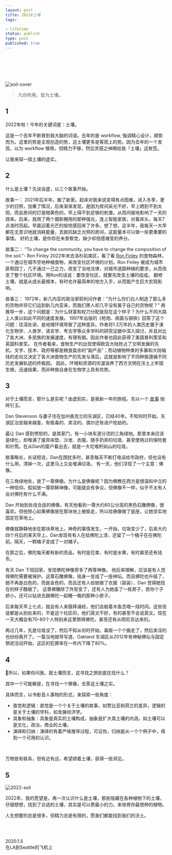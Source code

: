 ```yaml
---
layout: post
title: 2022#土壤
tags: 

- lifetime
status: publish
type: post
published: true
---
```



<br>
<br>

<br>
<br>



![soil-cover](https://i.imgur.com/h7OvtvS.jpg)



> 凡你所用，皆为土壤。 



## 1 



2022年啦！今年的关键词是：土壤。 

这是一个去年不断冒到我大脑的词语。去年的是 workflow, 强调精心设计，顺势而为。这里的势是主观创造的势，这土壤更多是客观上的势。因为去年的一个发现，以为 workflow 够用，但精力不够，然后灵感之神赐给我「土壤」这枚签。

让我来探一探土壤的虚实。

## 2 



什么是土壤？先谈谈虚，以三个故事开始。 



故事一： 2021年后半年，搬了新家。起床对我来说变得有点困难，进入冬季，更少的日照，加重了情况，后来渐渐发现，是因为房间采光不好，早上晒到不到太阳，而且房间的灯是暗黄色的，早上得不到足够的刺激，从而间接地影响了一天的效率。后来，我用了两个摄影棚用的那种强光，连上智能家居，对着床头，每天7点准时亮起。早晨迎着光芒的愉悦感回来了许多。想了想，这半年，我每天一大早都在无意识地就消耗能量，去抵抗缺乏光照的房间，这能量本可以做一些更重要的事情。 好的土壤，是你存在未曾察觉，缺少却倍感难受的养分。 



故事二： "To change the community, you have to change the composition of the soil."- Ron Finley 2022年末去洛杉矶南区，看了看 [Ron Finley](https://ronfinley.com/) 的食物森林，一个通过在城市空地种植食物，来改变社区环境的计划。Ron Finley 被成为城市匪帮园丁，几乎通过一己之力，改变了当地法律，对城市道路种植的要求，从而改变了整个社区环境。用Ron的话说：要改变社区，就要先改变土壤的组成。 翻修土壤，就是从成长最根本，有时也许最简单的地方入手，从而能产生巨大宏观影响。



 故事三： 1972年，新几内亚的政治家耶利问作者：“为什么你们白人制造了那么多的货物并将它们运到新几内亚来，而我们黑人却几乎没有属于自己的货物呢？” 再推导一步，这个问题是：为什么财富和权力分配是现在这个样子？为什么不同大路上人类以如此不同的速度发展。 1997年出版的《枪炮、病菌与钢铁》回答了这个问题：往深处讲，是地理环境导致了这种差异。作者将1.3万年的人类历史置于演化生物学、人类学、语言学、考古学等众多学科的研究证据中深入探讨，并且对比了各大洲、多民族的发展速度，有理有据。因此作者也因此获得了美国普利策奖和英国科普奖。 在作者看来，食物生产的出现使得欧亚大陆抢占了文明发展的先机，文字、技术、政府等都是粮食盈余的“副产品”；而动植物种类的多寡和大陆轴线的走向又决定了各大洲食物生产的先发与落后，这就是影响了不同种族遵循不同历史发展轨迹的终极因。 因此，环境和资源的优渥滋养了西方文明在沃土上牢固生根，迅速结果，而非种族自身在生物学上具有优势。 



## 3 

对于土壤而言，那什么是实呢？由虚到实，是我新一年的旅程。先以一个 [故事](https://www.facebook.com/story.php?story_fbid=10156010147332105&id=657082104) 抛砖引玉。

Dan Stevenson 与妻子住在加州奥克兰的东湖区，已经40年。不知何时开始，东湖区治安越来越差，有贩毒的、卖淫的，偶尔还有进户抢劫的。 

最让 Dan 感到愤怒的，是其家门，有一小块车道分流的三角绿地。那里本来应该是绿化，却堆满了废弃床垫、沙发、衣服、随手扔弃的垃圾、甚至使用过的保险套和针筒。在从Dan的窗户看出去，就是一大坨堆积如山的垃圾。 

故事略长，长话短说，Dan在困扰多时，甚至每天不断打电话给市政府，但也没有什么用，清掉一次，这里马上又会堆满垃圾。 有一天，他们浮现了一个主意：佛像。

 在三角绿地处，放了一尊佛像。为什么是佛像呢？因为佛教在西方是很温和中立的一种信仰。假如放一尊耶稣神像，可能就会有争议，但佛像不一样，似乎不太有人会对佛陀有什么不满。 

Dan 开始到处找合适的佛像，有天他看到一尊大约60公分高的黑色石雕佛像，很喜欢。但他担心如果佛像放在那块地上被偷走，所以给佛像做了底座，让她坚实地固定在草地上。 

佛像就静静地坐在那块草地上，神奇的事情发生，一开始，垃圾变少了，后来大约四个月后的某天早上，Dan发现有有人在给佛陀上漆，还留了一个橘子在在佛陀前。隔天，一颗橘子变成了一对橘子。 

在那之后，佛陀每天都有新的贡品，有时是花束、有时是水果，有时甚至还有钱币。 

有天 Dan 下班回家，发现佛陀神像旁多了两尊神像。 他后来理解，应该是有人觉得佛陀需要被保护。这尊石雕佛像，摇身一变成了一座神坛。而且佛陀也升级了，她不再是白色的，而是金色的，而且还有人给她做了衣服（袈裟），Dan 觉得她现在的样子酷极了。 这尊佛雕除了外型变了，还有人为她盖了一栋房子，若你个子娇小，还可以钻进去跟佛陀一起睡一晚的那种小房子。 

后来每天早上七点，就会有人来膜拜诵经，他们会敲着木鱼念唱一段时间。这些信徒都是从别处来的，不是这个社区的，他们英文不好，有的甚至不会说英文。现在一天大概会有70-80个人特别来这里祭拜佛陀，甚至还有从明尼苏达来的。 

再过几年，先是垃圾没了，然后不知从何时开始，毒贩一个个搬走了，然后卖淫的也纷纷离开了。一篇当地报导写道，Oakland 东湖区从2012年有神秘佛坛与固定祭祀活动开始，这区的犯罪率在一年内下降了80%。 

## 4 

所以，如果你问我，就土壤而言，这寻找之旅到底在找什么？ 

其中一个可能解是，在寻找一个佛像，去答这土壤之实。 

具体而言，以书影音人事物的形式，来探索一些角度：

- 直觉和逻辑：直觉是一个个关于土壤的故事，如赞比亚和荷兰的差异，逻辑的是关于土壤的学科，如发展经济学。 
- 具象和抽象：具象是真实的土壤构成，抽象是扩大其土壤的内涵，如土壤可以是文化，政治，商业的土壤。 
- 演绎和归纳：演绎的有着严格推导过程，可证伪，归纳是从一个个例子中，得到一个可用的认识。 

<br>

万物皆有联系，但有近有远，希望顺着土壤，获得一些洞见。 



## 5 



![2022-soil](https://i.imgur.com/pDBUoJK.png)

2022年，我的愿望是，再一次认识什么是土壤，那些隐藏在各种植物下的土壤，仔细想想，找到了合适的土壤，其实是可以费最小的力，来培育你最想种的植物。

 人生想要的总是很多，但精力总是有限的，愿我们都能找到我们的沃土。 



<br>
<br>

2020.1.5  <br>在LA到Seattle的飞机上
 <br>
 <br>






